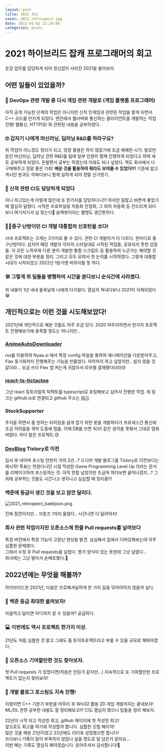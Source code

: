 ```yaml
---
layout: post
title: 2021 회고
cover: 2021_retrospect.jpg
date: 2022-01-02 23:29:00
categories: posts
---
```


# 2021 하이브리드 잡캐 프로그래머의 회고

온갖 업무를 담당하게 되어 정신없이 사라진 2021을 돌아보자.

## 어떤 일들이 있었을까?

### 🤗 DevOps 관련 개발 중 다시 게임 관련 개발로 (게임 플랫폼 프로그래머)

아직 공개 가능한 단계의 작업은 아니지만 신작 인게임과 관련된 작업을 맡게 되면서 C++ 코드를 만지게 되었다.
엔진에서 웹서버와 통신하는 클라이언트를 개발하는 작업 진행! 웹통신, HTTP(S) 와 관련된 내용을 공부하였다.

### 🙄 갑자기 나에게 머신러닝, 딥러닝 R&D를 하라구요?

위 작업이 어느정도 정리가 되고, 당장 활용은 하지 않았기에 조금 애매한 시기.
말로만 듣던 머신러닝, 딥러닝 관련 R&D를 팀에 일부 인원이 함께 진행하게 되었다고 하여 새로 공부하게 되었다.
돈벌면서 공부는 하였는데 이래도 되나 싶었다. 책도 회사에서 다 구매해주고 정말 좋은 기회!
**배운 것을 활용하여 뭐라도 보여줄 수 있었다!!!**
기존에 알고 계시던 분과도 어쩌다보니 함께 일하게 되어 정말 신기방기.

### 🤖 신작 관련 CI도 담당하게 되었다

아니 하고있는게 이렇게 많은데 또 한가지를 담당하다니!!!
하지만 일많고 바쁜게 좋았기에 열심히 달렸다.
시작은 프로파일링 자동화 안정화, 그 외의 자동화 등 건드리게 되다보니 여기저기서 날 찾는다🤣
슬랙봇이라는 별명도 생긴뜻하다.

### 🙋‍♂️중구 난방이던 CI 개발 대통합의 신호탄을 쏘다!

사내 프로젝트는 크게는 3가지로 볼 수 있다. 관련 CI 개발자가 다 다르다.
한마디로 중구난방이다. 심지어 해당 개발자 각자의 스타일대로 시작된 작업들, 공유되지 못한 삽질들.
이 모든 노하우와 다른 분이 개발한 통합 스크립트 등 활용하여 누군가는 해야할 것 같은 것에 대한 부분을 정리.
그리고 모두 모여서 첫 논의를 시작하였다.
그렇게 대통합 시대가 시작되었고 2022년 1분기엔 마무리될 뜻 하다.

### 🛠 그렇게 위 일들을 병행하여 시간을 쏟다보니 순식간에 사라졌다.

위 내용이 1년 내내 들쑥날쑥 나에게 다가왔다. 열심히 쳐내다보니 2021이 삭제되었다😁

## 개인적으로는 이런 것을 시도해보았다!

2021년에 개인적으로 해본 것들도 아주 조금 있다.
2020 마무리하면서 한가지 프로젝트 진행해보기에 충족할 정도는 아니지만...

### [AnimeAutoDownloader](https://github.com/4roring/AnimeAutoDownloader)

rss를 이용하여 Nyaa.si 에서 특정 config 파일을 통하여 애니메이션을 다운받아주고, Flax 동기화까지 진행해주는 기능을 만들었다.
자막까지 하고 싶었지만.. 쉽지 않을 것 같더라... 조금 쓰다 Flex 앱 켜는게 귀찮아서 라프텔 결재했다더라😓

### [react-ts-tictactoe](https://4roring.github.io/react-ts-tictactoe/)

그냥 react 튜토리얼의 틱택토를 typescript로 포팅해보고 싶어서 진행한 작업.
위 링크는 github.io로 연결되고 github 주소는 [여기](https://github.com/4roring/react-ts-tictactoe).

### StockSupporter

주식을 하면서 좀 원하는 타이밍을 쉽게 잡기 위한 봇을 개발하다가 프로세스간 통신에 조금 어려움을 겪어 도중에 멈춤.
이때 DB를 쓰면 되지! 같은 생각을 못해서 그대로 멈춰버렸다. 하다 말은 프로젝트.😓

### [DevBlog](https://kwang1.tistory.com/) Tistory로 이전

입사 후 네이버 포스팅 안한지 거의 2년...? 드디어 개발 블로그를 Tistory로 이전보다는 재시작!
목표는 학원다니던 시절 작성한 Game Programming Level Up 이라는 문서를 리메이크하여 포스팅하는 것.
아직 한참 남았지만 조금씩 하다보면 끝이나겠지...?
그 외에 공부하는 것들도 시간나고 생각나고 심심할 때 정리중!!!

### 백준에 등급이 생긴 것을 보고 잠깐 달리다.

![2021_retrospect_baekjoon.png](2021_retrospect_baekjoon.png)

진짜 잠깐이지만... 브론즈 1까지 올렸다.. 시간나면 더 달려야지!

### 회사 관련 작업이지만 오픈소스에 한줄 Pull requests를 날려보다

특정 버전에서 특정 기능이 고장난 현상을 발견. 심심해서 집에서 디버깅해보는데 아주 심플한 문제였다.  
그래서 수정 후 Pull requests를 날렸다. 뭔가 양식이 있는 뜻한데 그냥 날렸다...  
회사에는 그냥 말아서 손배포했다.🤣

## 2022년에는 무엇을 해볼까?

하이브리드한 2021년, 다음은 프로페셔널하게 한 가지 길을 닦아야하지 않을까 싶다.

### 🥇 백준 등급 최대한 올려보자!

마음먹고 달리면 어디까지 갈 수 있을까? 궁굼하다.

### 💻 이번에도 역시 프로젝트 한가지 이상.

21년도 처럼 심플한 것 말고 그래도 좀 토이프로젝트라고 부를 수 있을 규모로 해봐야겠다.

### 💪 오픈소스 기여할만한 것도 찾아보자.

첫 Pull requests 가 있었다면(적용은 안된거 같지만...) 지속적으로 또 기여할만한 프로젝트가 없는지 찾아보자!

### 📜 개발 블로그 포스팅도 지속 진행!

이왕이면 C++ 기본기 부분을 마무리 후 Win32 활용 2D 게임 개발까지는 끝내보자!  
ML/DL 관련 공부한 내용도 잘 정리해보고!!!
CI도 열심히 했으니 팁들을 정리 해보자.

22년이 시작 되고 작성한 회고, github 페이지에 첫 작성한 회고!  
앞으로도 회고를 여기에 작성할까 합니다. 심플한 깃헙 페이지!  
많은 것을 해본 21년이었고 22년에도 더더욱 성장했으면 합니다!  
쓰다보니 기록이 많이 부족하지 않았나 싶을 정도로 덜 담은거 같아요...  
이번 해는 기록도 열심히 해야겠습니다.
읽어주셔서 감사합니다!🙏

